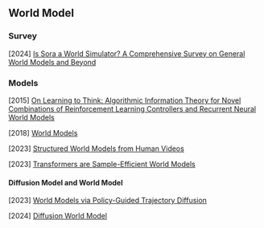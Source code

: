 ## World Model

### Survey

[2024] [Is Sora a World Simulator? A Comprehensive Survey on General World Models and Beyond](https://arxiv.org/abs/2405.03520)



### Models

[2015] [On Learning to Think: Algorithmic Information Theory for Novel Combinations of Reinforcement Learning Controllers and Recurrent Neural World Models](https://arxiv.org/abs/1511.09249)

[2018] [World Models](https://arxiv.org/abs/1803.10122)

[2023] [Structured World Models from Human Videos](https://arxiv.org/abs/2308.10901)

[2023] [Transformers are Sample-Efficient World Models](https://arxiv.org/abs/2209.00588)

#### Diffusion Model and World Model

[2023] [World Models via Policy-Guided Trajectory Diffusion](https://arxiv.org/abs/2312.08533v2)

[2024] [Diffusion World Model](https://arxiv.org/abs/2402.03570v1)
